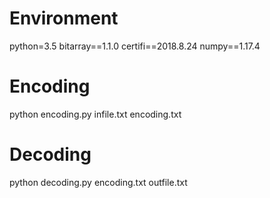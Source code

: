 # Environment
python=3.5
bitarray==1.1.0
certifi==2018.8.24
numpy==1.17.4

# Encoding
python encoding.py infile.txt encoding.txt

# Decoding
python decoding.py encoding.txt outfile.txt
